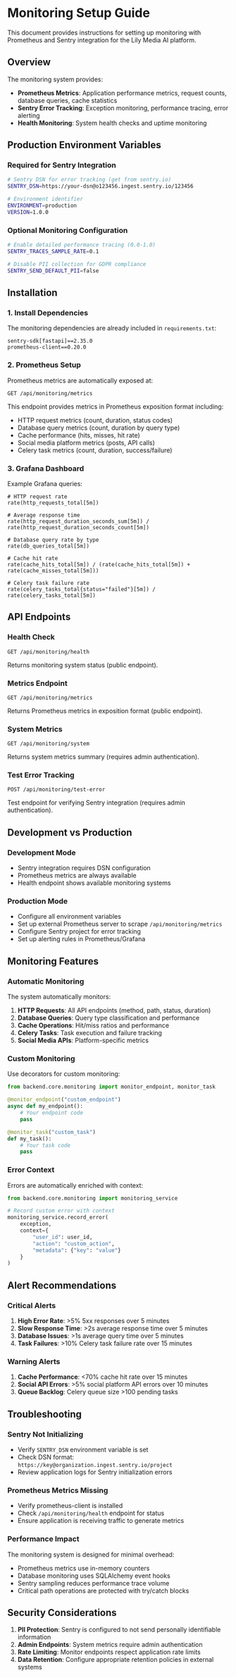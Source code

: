 # Monitoring Setup Guide

This document provides instructions for setting up monitoring with Prometheus and Sentry integration for the Lily Media AI platform.

## Overview

The monitoring system provides:

- **Prometheus Metrics**: Application performance metrics, request counts, database queries, cache statistics
- **Sentry Error Tracking**: Exception monitoring, performance tracing, error alerting
- **Health Monitoring**: System health checks and uptime monitoring

## Production Environment Variables

### Required for Sentry Integration

```bash
# Sentry DSN for error tracking (get from sentry.io)
SENTRY_DSN=https://your-dsn@o123456.ingest.sentry.io/123456

# Environment identifier
ENVIRONMENT=production
VERSION=1.0.0
```

### Optional Monitoring Configuration

```bash
# Enable detailed performance tracing (0.0-1.0)
SENTRY_TRACES_SAMPLE_RATE=0.1

# Disable PII collection for GDPR compliance
SENTRY_SEND_DEFAULT_PII=false
```

## Installation

### 1. Install Dependencies

The monitoring dependencies are already included in `requirements.txt`:

```
sentry-sdk[fastapi]==2.35.0
prometheus-client==0.20.0
```

### 2. Prometheus Setup

Prometheus metrics are automatically exposed at:

```
GET /api/monitoring/metrics
```

This endpoint provides metrics in Prometheus exposition format including:

- HTTP request metrics (count, duration, status codes)
- Database query metrics (count, duration by query type)
- Cache performance (hits, misses, hit rate)
- Social media platform metrics (posts, API calls)
- Celery task metrics (count, duration, success/failure)

### 3. Grafana Dashboard

Example Grafana queries:

```promql
# HTTP request rate
rate(http_requests_total[5m])

# Average response time
rate(http_request_duration_seconds_sum[5m]) / rate(http_request_duration_seconds_count[5m])

# Database query rate by type
rate(db_queries_total[5m])

# Cache hit rate
rate(cache_hits_total[5m]) / (rate(cache_hits_total[5m]) + rate(cache_misses_total[5m]))

# Celery task failure rate
rate(celery_tasks_total{status="failed"}[5m]) / rate(celery_tasks_total[5m])
```

## API Endpoints

### Health Check

```http
GET /api/monitoring/health
```

Returns monitoring system status (public endpoint).

### Metrics Endpoint

```http
GET /api/monitoring/metrics
```

Returns Prometheus metrics in exposition format (public endpoint).

### System Metrics

```http
GET /api/monitoring/system
```

Returns system metrics summary (requires admin authentication).

### Test Error Tracking

```http
POST /api/monitoring/test-error
```

Test endpoint for verifying Sentry integration (requires admin authentication).

## Development vs Production

### Development Mode

- Sentry integration requires DSN configuration
- Prometheus metrics are always available
- Health endpoint shows available monitoring systems

### Production Mode

- Configure all environment variables
- Set up external Prometheus server to scrape `/api/monitoring/metrics`
- Configure Sentry project for error tracking
- Set up alerting rules in Prometheus/Grafana

## Monitoring Features

### Automatic Monitoring

The system automatically monitors:

1. **HTTP Requests**: All API endpoints (method, path, status, duration)
2. **Database Queries**: Query type classification and performance
3. **Cache Operations**: Hit/miss ratios and performance
4. **Celery Tasks**: Task execution and failure tracking
5. **Social Media APIs**: Platform-specific metrics

### Custom Monitoring

Use decorators for custom monitoring:

```python
from backend.core.monitoring import monitor_endpoint, monitor_task

@monitor_endpoint("custom_endpoint")
async def my_endpoint():
    # Your endpoint code
    pass

@monitor_task("custom_task")
def my_task():
    # Your task code
    pass
```

### Error Context

Errors are automatically enriched with context:

```python
from backend.core.monitoring import monitoring_service

# Record custom error with context
monitoring_service.record_error(
    exception,
    context={
        "user_id": user_id,
        "action": "custom_action",
        "metadata": {"key": "value"}
    }
)
```

## Alert Recommendations

### Critical Alerts

1. **High Error Rate**: >5% 5xx responses over 5 minutes
2. **Slow Response Time**: >2s average response time over 5 minutes
3. **Database Issues**: >1s average query time over 5 minutes
4. **Task Failures**: >10% Celery task failure rate over 15 minutes

### Warning Alerts

1. **Cache Performance**: <70% cache hit rate over 15 minutes
2. **Social API Errors**: >5% social platform API errors over 10 minutes
3. **Queue Backlog**: Celery queue size >100 pending tasks

## Troubleshooting

### Sentry Not Initializing

- Verify `SENTRY_DSN` environment variable is set
- Check DSN format: `https://key@organization.ingest.sentry.io/project`
- Review application logs for Sentry initialization errors

### Prometheus Metrics Missing

- Verify prometheus-client is installed
- Check `/api/monitoring/health` endpoint for status
- Ensure application is receiving traffic to generate metrics

### Performance Impact

The monitoring system is designed for minimal overhead:

- Prometheus metrics use in-memory counters
- Database monitoring uses SQLAlchemy event hooks
- Sentry sampling reduces performance trace volume
- Critical path operations are protected with try/catch blocks

## Security Considerations

1. **PII Protection**: Sentry is configured to not send personally identifiable information
2. **Admin Endpoints**: System metrics require admin authentication
3. **Rate Limiting**: Monitor endpoints respect application rate limits
4. **Data Retention**: Configure appropriate retention policies in external systems